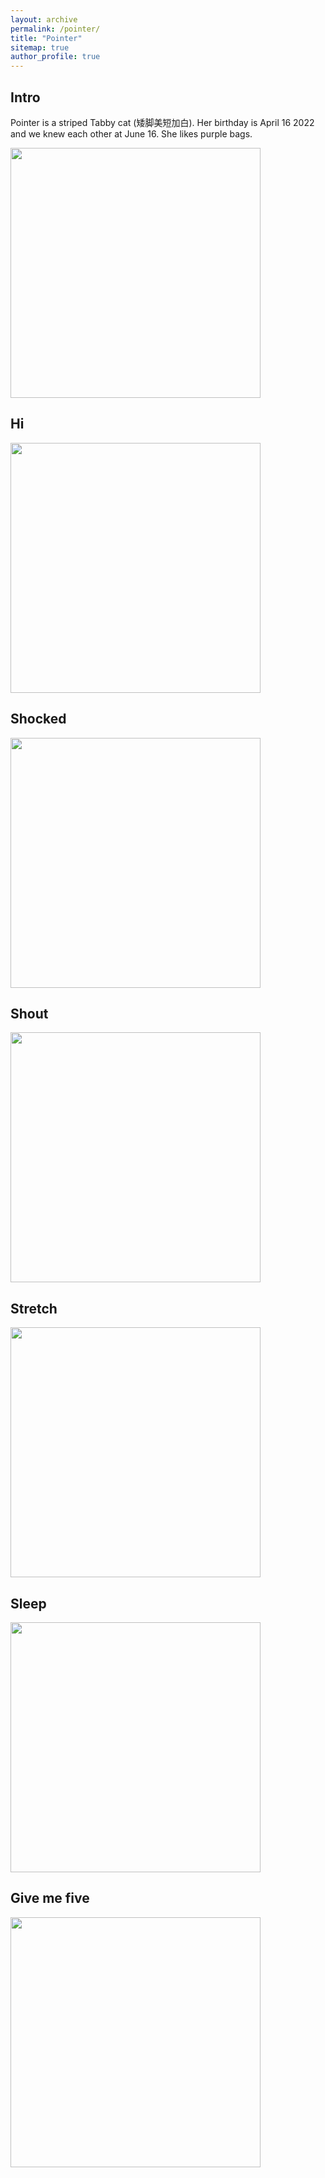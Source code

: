 ```yaml
---
layout: archive
permalink: /pointer/
title: "Pointer"
sitemap: true
author_profile: true
---
```






## Intro
Pointer is a striped Tabby cat (矮脚美短加白). Her birthday is April 16 2022 and we knew each other at June 16. She likes purple bags. 


<img src="../images/front_face.jpg" width=400 />


## Hi
<img src="../images/hi.jpg" width=400 />


## Shocked
<img src="../images/shocked.jpg" width=400 />


## Shout
<img src="../images/shout.jpg" width=400 />


## Stretch
<img src="../images/stretch.jpg" width=400 />


## Sleep
<img src="../images/sleep.jpg" width=400 />


## Give me five
<img src="../images/giveme5.jpg" width=400 />